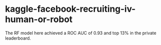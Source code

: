 # kaggle-facebook-recruiting-iv-human-or-robot
The RF model here achieved a ROC AUC of 0.93 and top 13% in the private leaderboard.
